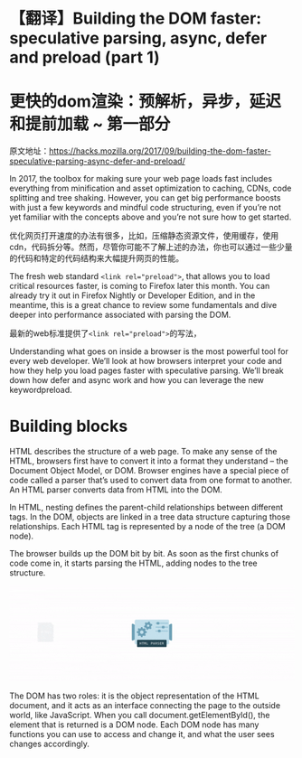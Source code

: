 # 【翻译】Building the DOM faster: speculative parsing, async, defer and preload (part 1)

# 更快的dom渲染：预解析，异步，延迟和提前加载 ~ 第一部分

原文地址：https://hacks.mozilla.org/2017/09/building-the-dom-faster-speculative-parsing-async-defer-and-preload/

In 2017, the toolbox for making sure your web page loads fast includes everything from minification and asset optimization to caching, CDNs, code splitting and tree shaking. However, you can get big performance boosts with just a few keywords and mindful code structuring, even if you’re not yet familiar with the concepts above and you’re not sure how to get started.

优化网页打开速度的办法有很多，比如，压缩静态资源文件，使用缓存，使用cdn，代码拆分等。然而，尽管你可能不了解上述的办法，你也可以通过一些少量的代码和特定的代码结构来大幅提升网页的性能。

The fresh web standard ``` <link rel="preload"> ```, that allows you to load critical resources faster, is coming to Firefox later this month. You can already try it out in Firefox Nightly or Developer Edition, and in the meantime, this is a great chance to review some fundamentals and dive deeper into performance associated with parsing the DOM.

最新的web标准提供了``` <link rel="preload"> ```的写法，

Understanding what goes on inside a browser is the most powerful tool for every web developer. We’ll look at how browsers interpret your code and how they help you load pages faster with speculative parsing. We’ll break down how defer and async work and how you can leverage the new keywordpreload.

# Building blocks

HTML describes the structure of a web page. To make any sense of the HTML, browsers first have to convert it into a format they understand – the Document Object Model, or DOM. Browser engines have a special piece of code called a parser that’s used to convert data from one format to another. An HTML parser converts data from HTML into the DOM.

In HTML, nesting defines the parent-child relationships between different tags. In the DOM, objects are linked in a tree data structure capturing those relationships. Each HTML tag is represented by a node of the tree (a DOM node).

The browser builds up the DOM bit by bit. As soon as the first chunks of code come in, it starts parsing the HTML, adding nodes to the tree structure.

![](media/15118651219648.gif)

The DOM has two roles: it is the object representation of the HTML document, and it acts as an interface connecting the page to the outside world, like JavaScript. When you call document.getElementById(), the element that is returned is a DOM node. Each DOM node has many functions you can use to access and change it, and what the user sees changes accordingly.



